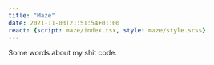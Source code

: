 ```yaml
---
title: "Maze"
date: 2021-11-03T21:51:54+01:00
react: {script: maze/index.tsx, style: maze/style.scss}
---
```


Some words about my shit code.
